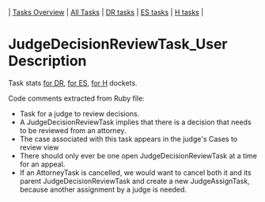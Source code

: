 | [Tasks Overview](tasks-overview.md) | [All Tasks](../alltasks.md) | [DR tasks](../docs-DR/tasklist.md) | [ES tasks](../docs-ES/tasklist.md) | [H tasks](../docs-H/tasklist.md) |

# JudgeDecisionReviewTask_User Description

Task stats [for DR](../docs-DR/JudgeDecisionReviewTask_User.md), [for ES](../docs-ES/JudgeDecisionReviewTask_User.md), [for H](../docs-H/JudgeDecisionReviewTask_User.md) dockets.

<!-- class_comments:begin -->
<!-- Do not modify within this block; modify associated rb file instead and run comments_to_descriptions.py. -->
Code comments extracted from Ruby file:
* Task for a judge to review decisions.
* A JudgeDecisionReviewTask implies that there is a decision that needs to be reviewed from an attorney.
* The case associated with this task appears in the judge's Cases to review view
* There should only ever be one open JudgeDecisionReviewTask at a time for an appeal.
* If an AttorneyTask is cancelled, we would want to cancel both it and its parent JudgeDecisionReviewTask
  and create a new JudgeAssignTask, because another assignment by a judge is needed.
<!-- class_comments:end -->
